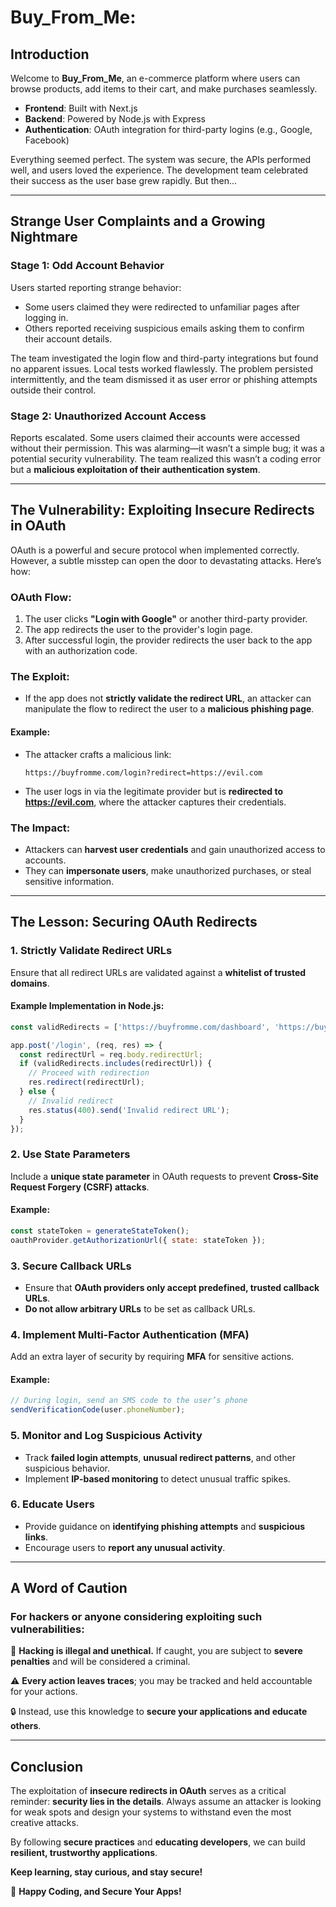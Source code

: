 # Buy_From_Me:

## Introduction

Welcome to **Buy_From_Me**, an e-commerce platform where users can browse products, add items to their cart, and make purchases seamlessly.

- **Frontend**: Built with Next.js
- **Backend**: Powered by Node.js with Express
- **Authentication**: OAuth integration for third-party logins (e.g., Google, Facebook)

Everything seemed perfect. The system was secure, the APIs performed well, and users loved the experience. The development team celebrated their success as the user base grew rapidly. But then...

---

## Strange User Complaints and a Growing Nightmare

### Stage 1: Odd Account Behavior

Users started reporting strange behavior:
- Some users claimed they were redirected to unfamiliar pages after logging in.
- Others reported receiving suspicious emails asking them to confirm their account details.

The team investigated the login flow and third-party integrations but found no apparent issues. Local tests worked flawlessly. The problem persisted intermittently, and the team dismissed it as user error or phishing attempts outside their control.

### Stage 2: Unauthorized Account Access

Reports escalated. Some users claimed their accounts were accessed without their permission. This was alarming—it wasn’t a simple bug; it was a potential security vulnerability. The team realized this wasn’t a coding error but a **malicious exploitation of their authentication system**.

---

## The Vulnerability: Exploiting Insecure Redirects in OAuth

OAuth is a powerful and secure protocol when implemented correctly. However, a subtle misstep can open the door to devastating attacks. Here’s how:

### OAuth Flow:
1. The user clicks **"Login with Google"** or another third-party provider.
2. The app redirects the user to the provider's login page.
3. After successful login, the provider redirects the user back to the app with an authorization code.

### The Exploit:
- If the app does not **strictly validate the redirect URL**, an attacker can manipulate the flow to redirect the user to a **malicious phishing page**.

#### Example:
- The attacker crafts a malicious link:
  ```plaintext
  https://buyfromme.com/login?redirect=https://evil.com
  ```
- The user logs in via the legitimate provider but is **redirected to https://evil.com**, where the attacker captures their credentials.

### The Impact:
- Attackers can **harvest user credentials** and gain unauthorized access to accounts.
- They can **impersonate users**, make unauthorized purchases, or steal sensitive information.

---

## The Lesson: Securing OAuth Redirects

### 1. Strictly Validate Redirect URLs
Ensure that all redirect URLs are validated against a **whitelist of trusted domains**.

#### Example Implementation in Node.js:
```javascript
const validRedirects = ['https://buyfromme.com/dashboard', 'https://buyfromme.com/cart'];

app.post('/login', (req, res) => {
  const redirectUrl = req.body.redirectUrl;
  if (validRedirects.includes(redirectUrl)) {
    // Proceed with redirection
    res.redirect(redirectUrl);
  } else {
    // Invalid redirect
    res.status(400).send('Invalid redirect URL');
  }
});
```

### 2. Use State Parameters
Include a **unique state parameter** in OAuth requests to prevent **Cross-Site Request Forgery (CSRF) attacks**.

#### Example:
```javascript
const stateToken = generateStateToken();
oauthProvider.getAuthorizationUrl({ state: stateToken });
```

### 3. Secure Callback URLs
- Ensure that **OAuth providers only accept predefined, trusted callback URLs**.
- **Do not allow arbitrary URLs** to be set as callback URLs.

### 4. Implement Multi-Factor Authentication (MFA)
Add an extra layer of security by requiring **MFA** for sensitive actions.

#### Example:
```javascript
// During login, send an SMS code to the user’s phone
sendVerificationCode(user.phoneNumber);
```

### 5. Monitor and Log Suspicious Activity
- Track **failed login attempts**, **unusual redirect patterns**, and other suspicious behavior.
- Implement **IP-based monitoring** to detect unusual traffic spikes.

### 6. Educate Users
- Provide guidance on **identifying phishing attempts** and **suspicious links**.
- Encourage users to **report any unusual activity**.

---

## A Word of Caution
### For hackers or anyone considering exploiting such vulnerabilities:
🚨 **Hacking is illegal and unethical.** If caught, you are subject to **severe penalties** and will be considered a criminal.

⚠ **Every action leaves traces**; you may be tracked and held accountable for your actions.

🔒 Instead, use this knowledge to **secure your applications and educate others**.

---

## Conclusion
The exploitation of **insecure redirects in OAuth** serves as a critical reminder: **security lies in the details**. Always assume an attacker is looking for weak spots and design your systems to withstand even the most creative attacks.

By following **secure practices** and **educating developers**, we can build **resilient, trustworthy applications**.

**Keep learning, stay curious, and stay secure!**

🚀 **Happy Coding, and Secure Your Apps!**

